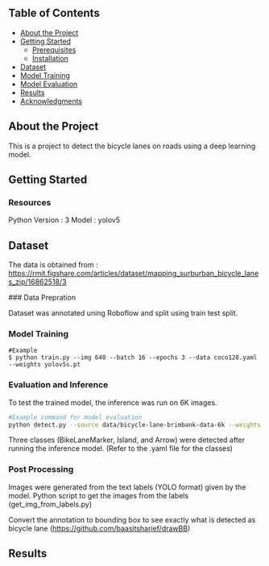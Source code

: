 

## Table of Contents

- [About the Project](#about-the-project)
- [Getting Started](#getting-started)
  - [Prerequisites](#resources)
  - [Installation](#installation)
- [Dataset](#usage)
- [Model Training](#training)
- [Model Evaluation](#model-evaluation)
- [Results](#results)
- [Acknowledgments](#acknowledgments)

## About the Project

This is a project to detect the bicycle lanes on roads using a deep learning model.

## Getting Started

### Resources

Python Version : 3
Model : yolov5

## Dataset 

The data is obtained from : https://rmit.figshare.com/articles/dataset/mapping_surburban_bicycle_lanes_zip/16862518/3​

​### Data Prepration

Dataset was annotated uning Roboflow and split using train test split.

### Model Training

```
#Example 
$ python train.py --img 640 --batch 16 --epochs 3 --data coco128.yaml --weights yolov5s.pt
```
### Evaluation and Inference

To test the trained model, the inference was run on 6K images.

``` bash
#Example command for model evaluation
python detect.py --source data/bicycle-lane-brimbank-data-6k --weights bicycle_lane_marker.pt --conf 0.75 --name bicycle_lane_det_brimbank_6k_images --save-txt
```

Three classes (BikeLaneMarker, Island, and Arrow) were detected after running the inference model. (Refer to the .yaml file for the classes)

### Post Processing

Images were generated from the text labels (YOLO format) given by the model. Python script to get the images from the labels (get_img_from_labels.py)

Convert the annotation to bounding box to see exactly what is detected as bicycle lane (https://github.com/baasitsharief/drawBB)

## Results




